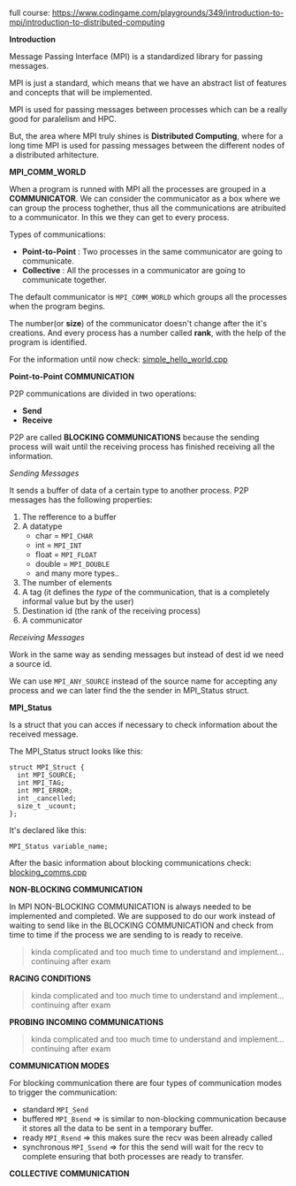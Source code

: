 full course: https://www.codingame.com/playgrounds/349/introduction-to-mpi/introduction-to-distributed-computing   

**Introduction**

Message Passing Interface (MPI) is a standardized library for passing messages.

MPI is just a standard, which means that we have an abstract list of features and concepts that will be implemented.

MPI is used for passing messages between processes which can be a really good for paralelism and HPC.


But, the area where MPI truly shines is **Distributed Computing**, where  for a long time MPI is used for passing messages between the different nodes of a distributed arhitecture.

**MPI_COMM_WORLD**

When a program is runned with MPI all the processes are grouped in a **COMMUNICATOR**. We can consider the communicator as a box where we can group the process toghether, thus all the communications are atribuited to a communicator. In this we they can get to every process.


Types of communications:
- **Point-to-Point** : Two processes in the same communicator are going to communicate.
- **Collective** : All the processes in a communicator are going to communicate together.

The default communicator is ```MPI_COMM_WORLD``` which groups all the processes when the program begins.

The number(or **size**) of the communicator doesn't change after the it's creations. And every process has a number called **rank**, with the help of the program is identified.

For the information until now check: [simple_hello_world.cpp](https://github.com/Alexsandrux/DADExamLearning/blob/main/Curs8/simple_hello_world.cpp)

**Point-to-Point COMMUNICATION**

P2P communications are divided in two operations:
- **Send**
- **Receive**

P2P are called **BLOCKING COMMUNICATIONS** because the sending process will wait until the receiving process has finished receiving all the information.

*Sending Messages*

It sends a buffer of data of a certain type to another process.
P2P messages has the following properties:

1. The refference to a buffer
2. A datatype
    - char = ```MPI_CHAR```
    - int = ```MPI_INT```
    - float = ```MPI_FLOAT```
    - double = ```MPI_DOUBLE```
    - and many more types..
3. The number of elements
4. A tag (it defines the *type* of the communication, that is a completely informal value but by the user)
5. Destination id (the rank of the receiving process)
6. A communicator

*Receiving Messages*

Work in the same way as sending messages but instead of dest id we need a source id.

We can use ```MPI_ANY_SOURCE``` instead of the source name for accepting any process and we can later find the the sender in MPI_Status struct.

**MPI_Status**

Is a struct that you can acces if necessary to check information about the received message.

The MPI_Status struct looks like this:
```
struct MPI_Struct {
  int MPI_SOURCE;
  int MPI_TAG;
  int MPI_ERROR;
  int _cancelled;
  size_t _ucount;
};
```

It's declared like this:
```
MPI_Status variable_name;
``` 

After the basic information about blocking communications check: [blocking_comms.cpp](https://github.com/Alexsandrux/DADExamLearning/blob/main/Curs8/blocking_comms.cpp)

**NON-BLOCKING COMMUNICATION**

In MPI NON-BLOCKING COMMUNICATION is always needed to be implemented and completed. We are supposed to do our work instead of waiting to send like in the BLOCKING COMMUNICATION and check from time to time if the process we are sending to is ready to receive.

> kinda complicated and too much time to understand and implement... continuing after exam

**RACING CONDITIONS**

> kinda complicated and too much time to understand and implement... continuing after exam

**PROBING INCOMING COMMUNICATIONS**

> kinda complicated and too much time to understand and implement... continuing after exam

**COMMUNICATION MODES**

For blocking communication there are four types of communication modes to trigger the communication:
- standard ```MPI_Send```
- buffered ```MPI_Bsend``` => is similar to non-blocking communication because it stores all the data to be sent in a temporary buffer.
- ready ```MPI_Rsend``` => this makes sure the recv was been already called
- synchronous ```MPI_Ssend``` => for this the send will wait for the recv to complete ensuring that both processes are ready to transfer.


**COLLECTIVE COMMUNICATION**